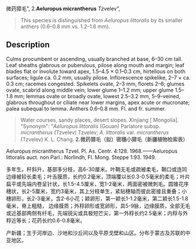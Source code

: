 微药獐毛",
2.**Aeluropus micrantherus** Tzvelev",

> This species is distinguished from *Aeluropus littoralis* by its smaller anthers (0.6–0.8 mm vs. 1.2–1.6 mm).

## Description
Culms procumbent or ascending, usually branched at base, 6–30 cm tall. Leaf sheaths glabrous or puberulous, pilose along mouth and margin; leaf blades flat or involute toward apex, 1.5–4.5 × 0.1–0.3 cm, hirtellous on both surfaces; ligule ca. 0.2 mm, usually pilose. Inflorescence spikelike, 2–7 × ca. 0.3 cm; racemes congested. Spikelets ovate, 2–3 mm, florets 2–6; glumes ovate, scabrid along middle vein; lower glume 1–1.2 mm; upper glume 1.5–1.8 mm; lemmas ovate or broadly ovate, lowest 2.5–3.2 mm, 5–9-veined, glabrous throughout or ciliate near lower margins, apex acute or mucronate; palea subequal to lemma. Anthers 0.6–0.8 mm. Fl. and fr. summer.

> Water courses, sandy places, desert slopes. Xinjiang [ Mongolia].
  "Synonym": "*Aeluropus littoralis* (Gouan) Parlatore subsp. *micrantherus* (Tzvelev) Tzvelev; *A. littoralis* var. *micrantherus* (Tzvelev) K. L. Chang.
**2.微药獐毛（拟）密穗小獐毛（新疆植物检索表）**

Aeluropus micrantherus Tzvel. Pl. As. Centr. 4:128. 1968.——Aeluropus littoralis auct. non Parl.: Norlindh, Fl. Mong. Steppe 1:93. 1949.

多年生。秆斜升，基部多分枝，高6-30厘米。叶鞘无毛或疏被柔毛，鞘口或连同边缘被较长柔毛；叶舌膜质，长约0.2毫米，顶端覆以长0.3-0.5毫米的柔毛；叶片扁平或先端内卷呈针状，长1.5-4.5厘米，宽1-2毫米，两面密被微刺毛。圆锥花序穗状，长2-5厘米，宽约3毫米，其上分枝单生，紧贴穗轴而彼此密接且重叠；小穗卵形，长2-3毫米，含2-6小花；颖卵形，第一颖长1-1.2毫米，第二颖长1.5-1.8毫米，脊上粗糙， 边缘膜质；外稃卵形或宽卵形，具5-9脉，边缘膜质，全部无毛或近基部两侧有纤毛，先端锐尖或具极短芒尖，第一外稃长约2.5毫米；内稃与外稃近等长；花药长约0.6-0.8毫米。

产新疆；生于河岸边、沙地和沙丘间以及平原戈壁和山区。分布于蒙古及苏联的中亚地区。
